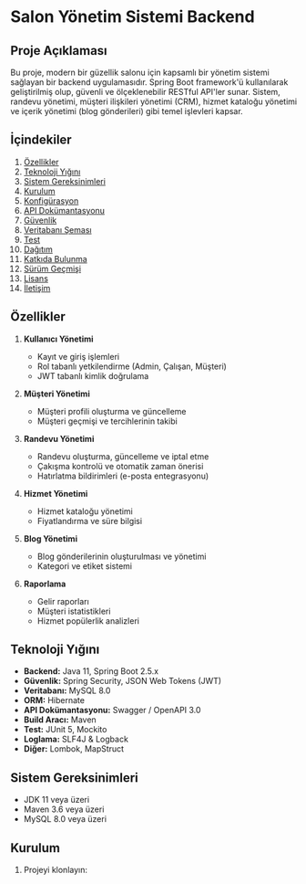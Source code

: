 # Salon Yönetim Sistemi Backend

## Proje Açıklaması

Bu proje, modern bir güzellik salonu için kapsamlı bir yönetim sistemi sağlayan bir backend uygulamasıdır. Spring Boot framework'ü kullanılarak geliştirilmiş olup, güvenli ve ölçeklenebilir RESTful API'ler sunar. Sistem, randevu yönetimi, müşteri ilişkileri yönetimi (CRM), hizmet kataloğu yönetimi ve içerik yönetimi (blog gönderileri) gibi temel işlevleri kapsar.

## İçindekiler

1. [Özellikler](#özellikler)
2. [Teknoloji Yığını](#teknoloji-yığını)
3. [Sistem Gereksinimleri](#sistem-gereksinimleri)
4. [Kurulum](#kurulum)
5. [Konfigürasyon](#konfigürasyon)
6. [API Dokümantasyonu](#api-dokümantasyonu)
7. [Güvenlik](#güvenlik)
8. [Veritabanı Şeması](#veritabanı-şeması)
9. [Test](#test)
10. [Dağıtım](#dağıtım)
11. [Katkıda Bulunma](#katkıda-bulunma)
12. [Sürüm Geçmişi](#sürüm-geçmişi)
13. [Lisans](#lisans)
14. [İletişim](#iletişim)

## Özellikler

1. **Kullanıcı Yönetimi**
    - Kayıt ve giriş işlemleri
    - Rol tabanlı yetkilendirme (Admin, Çalışan, Müşteri)
    - JWT tabanlı kimlik doğrulama

2. **Müşteri Yönetimi**
    - Müşteri profili oluşturma ve güncelleme
    - Müşteri geçmişi ve tercihlerinin takibi

3. **Randevu Yönetimi**
    - Randevu oluşturma, güncelleme ve iptal etme
    - Çakışma kontrolü ve otomatik zaman önerisi
    - Hatırlatma bildirimleri (e-posta entegrasyonu)

4. **Hizmet Yönetimi**
    - Hizmet kataloğu yönetimi
    - Fiyatlandırma ve süre bilgisi

5. **Blog Yönetimi**
    - Blog gönderilerinin oluşturulması ve yönetimi
    - Kategori ve etiket sistemi

6. **Raporlama**
    - Gelir raporları
    - Müşteri istatistikleri
    - Hizmet popülerlik analizleri

## Teknoloji Yığını

- **Backend:** Java 11, Spring Boot 2.5.x
- **Güvenlik:** Spring Security, JSON Web Tokens (JWT)
- **Veritabanı:** MySQL 8.0
- **ORM:** Hibernate
- **API Dokümantasyonu:** Swagger / OpenAPI 3.0
- **Build Aracı:** Maven
- **Test:** JUnit 5, Mockito
- **Loglama:** SLF4J & Logback
- **Diğer:** Lombok, MapStruct

## Sistem Gereksinimleri

- JDK 11 veya üzeri
- Maven 3.6 veya üzeri
- MySQL 8.0 veya üzeri

## Kurulum

1. Projeyi klonlayın:
